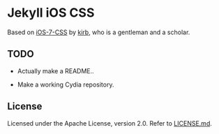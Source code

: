 # Jekyll iOS CSS

Based on [iOS-7-CSS](https://github.com/hbang/iOS-7-CSS) by [kirb](https://github.com/kirb), who is a gentleman and a scholar.

## TODO

* Actually make a README..

* Make a working Cydia repository.

## License
Licensed under the Apache License, version 2.0. Refer to [LICENSE.md](LICENSE.md).

